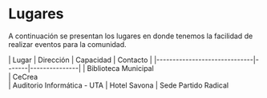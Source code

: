 # Lugares

A continuación se presentan los lugares en donde tenemos la facilidad de realizar eventos para la comunidad.

| Lugar                        | Dirección | Capacidad | Contacto |
|------------------------------|-------|---------------|
| Biblioteca Municipal             
| CeCrea                         
| Auditorio Informática - UTA
| Hotel Savona
| Sede Partido Radical